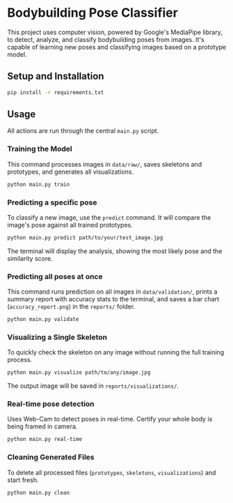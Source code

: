 # Bodybuilding Pose Classifier

This project uses computer vision, powered by Google's MediaPipe library, to detect, analyze, and classify bodybuilding poses from images. It's capable of learning new poses and classifying images based on a prototype model.

## Setup and Installation

```bash
pip install -r requirements.txt
```

## Usage

All actions are run through the central `main.py` script.

### Training the Model
This command processes images in `data/raw/`, saves skeletons and prototypes, and generates all visualizations.
```bash
python main.py train
```

### Predicting a specific pose
To classify a new image, use the `predict` command. It will compare the image's pose against all trained prototypes.
```bash
python main.py predict path/to/your/test_image.jpg
```
The terminal will display the analysis, showing the most likely pose and the similarity score.

### Predicting all poses at once
This command runs prediction on all images in `data/validation/`, prints a summary report with accuracy stats to the terminal, and saves a bar chart (`accuracy_report.png`) in the `reports/` folder.
```bash
python main.py validate
```

### Visualizing a Single Skeleton
To quickly check the skeleton on any image without running the full training process.
```bash
python main.py visualize path/to/any/image.jpg
```
The output image will be saved in `reports/visualizations/`.

### Real-time pose detection
Uses Web-Cam to detect poses in real-time. Certify your whole body is being framed in camera.
```bash
python main.py real-time
```

### Cleaning Generated Files
To delete all processed files (`prototypes`, `skeletons`, `visualizations`) and start fresh.
```bash
python main.py clean
```